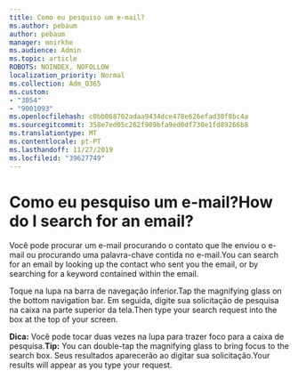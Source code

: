 ```yaml
---
title: Como eu pesquiso um e-mail?
ms.author: pebaum
author: pebaum
manager: mnirkhe
ms.audience: Admin
ms.topic: article
ROBOTS: NOINDEX, NOFOLLOW
localization_priority: Normal
ms.collection: Adm_O365
ms.custom:
- "3054"
- "9001093"
ms.openlocfilehash: c0bb068702adaa9434dce478e626efad30f8bc4a
ms.sourcegitcommit: 358e7ed05c262f909bfa9ed0df730e1fd89266b8
ms.translationtype: MT
ms.contentlocale: pt-PT
ms.lasthandoff: 11/27/2019
ms.locfileid: "39627749"
---
```

# <a name="how-do-i-search-for-an-email"></a><span data-ttu-id="68714-102">Como eu pesquiso um e-mail?</span><span class="sxs-lookup"><span data-stu-id="68714-102">How do I search for an email?</span></span>

<span data-ttu-id="68714-103">Você pode procurar um e-mail procurando o contato que lhe enviou o e-mail ou procurando uma palavra-chave contida no e-mail.</span><span class="sxs-lookup"><span data-stu-id="68714-103">You can search for an email by looking up the contact who sent you the email, or by searching for a keyword contained within the email.</span></span>

<span data-ttu-id="68714-104">Toque na lupa na barra de navegação inferior.</span><span class="sxs-lookup"><span data-stu-id="68714-104">Tap the magnifying glass on the bottom navigation bar.</span></span> <span data-ttu-id="68714-105">Em seguida, digite sua solicitação de pesquisa na caixa na parte superior da tela.</span><span class="sxs-lookup"><span data-stu-id="68714-105">Then type your search request into the box at the top of your screen.</span></span> 

<span data-ttu-id="68714-106">**Dica:** Você pode tocar duas vezes na lupa para trazer foco para a caixa de pesquisa.</span><span class="sxs-lookup"><span data-stu-id="68714-106">**Tip:** You can double-tap the magnifying glass to bring focus to the search box.</span></span> <span data-ttu-id="68714-107">Seus resultados aparecerão ao digitar sua solicitação.</span><span class="sxs-lookup"><span data-stu-id="68714-107">Your results will appear as you type your request.</span></span> 
